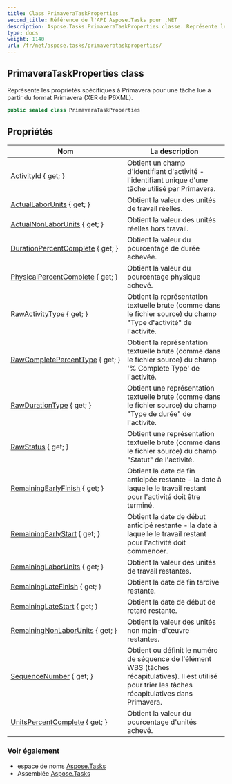```yaml
---
title: Class PrimaveraTaskProperties
second_title: Référence de l'API Aspose.Tasks pour .NET
description: Aspose.Tasks.PrimaveraTaskProperties classe. Représente les propriétés spécifiques à Primavera pour une tâche lue à partir du format Primavera XER de P6XML.
type: docs
weight: 1140
url: /fr/net/aspose.tasks/primaverataskproperties/
---
```

## PrimaveraTaskProperties class

Représente les propriétés spécifiques à Primavera pour une tâche lue à partir du format Primavera (XER de P6XML).

```csharp
public sealed class PrimaveraTaskProperties
```

## Propriétés

| Nom | La description |
| --- | --- |
| [ActivityId](../../aspose.tasks/primaverataskproperties/activityid/) { get; } | Obtient un champ d'identifiant d'activité - l'identifiant unique d'une tâche utilisé par Primavera. |
| [ActualLaborUnits](../../aspose.tasks/primaverataskproperties/actuallaborunits/) { get; } | Obtient la valeur des unités de travail réelles. |
| [ActualNonLaborUnits](../../aspose.tasks/primaverataskproperties/actualnonlaborunits/) { get; } | Obtient la valeur des unités réelles hors travail. |
| [DurationPercentComplete](../../aspose.tasks/primaverataskproperties/durationpercentcomplete/) { get; } | Obtient la valeur du pourcentage de durée achevée. |
| [PhysicalPercentComplete](../../aspose.tasks/primaverataskproperties/physicalpercentcomplete/) { get; } | Obtient la valeur du pourcentage physique achevé. |
| [RawActivityType](../../aspose.tasks/primaverataskproperties/rawactivitytype/) { get; } | Obtient la représentation textuelle brute (comme dans le fichier source) du champ "Type d'activité" de l'activité. |
| [RawCompletePercentType](../../aspose.tasks/primaverataskproperties/rawcompletepercenttype/) { get; } | Obtient la représentation textuelle brute (comme dans le fichier source) du champ '% Complete Type' de l'activité. |
| [RawDurationType](../../aspose.tasks/primaverataskproperties/rawdurationtype/) { get; } | Obtient une représentation textuelle brute (comme dans le fichier source) du champ "Type de durée" de l'activité. |
| [RawStatus](../../aspose.tasks/primaverataskproperties/rawstatus/) { get; } | Obtient une représentation textuelle brute (comme dans le fichier source) du champ "Statut" de l'activité. |
| [RemainingEarlyFinish](../../aspose.tasks/primaverataskproperties/remainingearlyfinish/) { get; } | Obtient la date de fin anticipée restante - la date à laquelle le travail restant pour l'activité doit être terminé. |
| [RemainingEarlyStart](../../aspose.tasks/primaverataskproperties/remainingearlystart/) { get; } | Obtient la date de début anticipé restante - la date à laquelle le travail restant pour l'activité doit commencer. |
| [RemainingLaborUnits](../../aspose.tasks/primaverataskproperties/remaininglaborunits/) { get; } | Obtient la valeur des unités de travail restantes. |
| [RemainingLateFinish](../../aspose.tasks/primaverataskproperties/remaininglatefinish/) { get; } | Obtient la date de fin tardive restante. |
| [RemainingLateStart](../../aspose.tasks/primaverataskproperties/remaininglatestart/) { get; } | Obtient la date de début de retard restante. |
| [RemainingNonLaborUnits](../../aspose.tasks/primaverataskproperties/remainingnonlaborunits/) { get; } | Obtient la valeur des unités non main-d'œuvre restantes. |
| [SequenceNumber](../../aspose.tasks/primaverataskproperties/sequencenumber/) { get; } | Obtient ou définit le numéro de séquence de l'élément WBS (tâches récapitulatives). Il est utilisé pour trier les tâches récapitulatives dans Primavera. |
| [UnitsPercentComplete](../../aspose.tasks/primaverataskproperties/unitspercentcomplete/) { get; } | Obtient la valeur du pourcentage d'unités achevé. |

### Voir également

* espace de noms [Aspose.Tasks](../../aspose.tasks/)
* Assemblée [Aspose.Tasks](../../)


